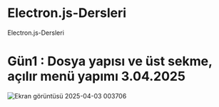 # Electron.js-Dersleri
Electron.js-Dersleri




<h1>Gün1 : Dosya yapısı ve üst sekme, açılır menü yapımı 3.04.2025 </h1>

![Ekran görüntüsü 2025-04-03 003706](https://github.com/user-attachments/assets/cffba3bf-831d-41b9-9bad-7f112d36745a)
